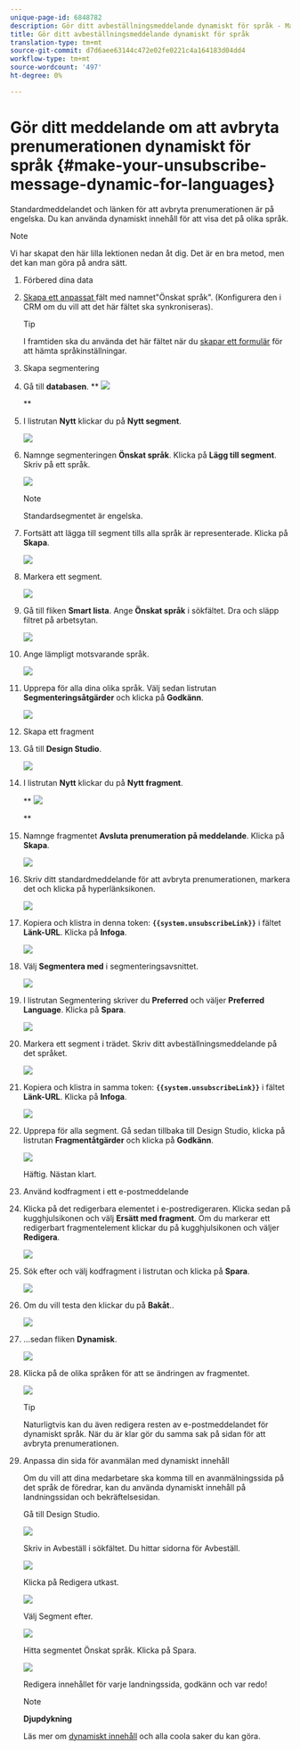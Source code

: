 ```yaml
---
unique-page-id: 6848782
description: Gör ditt avbeställningsmeddelande dynamiskt för språk - Marketo Docs - Produktdokumentation
title: Gör ditt avbeställningsmeddelande dynamiskt för språk
translation-type: tm+mt
source-git-commit: d7d6aee63144c472e02fe0221c4a164183d04dd4
workflow-type: tm+mt
source-wordcount: '497'
ht-degree: 0%

---
```



# Gör ditt meddelande om att avbryta prenumerationen dynamiskt för språk {#make-your-unsubscribe-message-dynamic-for-languages}

Standardmeddelandet och länken för att avbryta prenumerationen är på engelska. Du kan använda dynamiskt innehåll för att visa det på olika språk.

>[!NOTE]
>
>Vi har skapat den här lilla lektionen nedan åt dig. Det är en bra metod, men det kan man göra på andra sätt.

1. Förbered dina data
1. [Skapa ett anpassat ](../../../../product-docs/administration/field-management/create-a-custom-field-in-marketo.md)fält med namnet&quot;Önskat språk&quot;. (Konfigurera den i CRM om du vill att det här fältet ska synkroniseras).

   >[!TIP]
   >
   >I framtiden ska du använda det här fältet när du [skapar ett formulär](../../../../product-docs/demand-generation/forms/creating-a-form/create-a-form.md) för att hämta språkinställningar.

1. Skapa segmentering
1. Gå till **databasen**.
** ![](assets/db.png)

   **

1. I listrutan **Nytt** klickar du på **Nytt segment**.

   ![](assets/two.png)

1. Namnge segmenteringen **Önskat språk**. Klicka på **Lägg till segment**. Skriv på ett språk.

   ![](assets/image2015-3-9-8-3a33-3a44.png)

   >[!NOTE]
   >
   >Standardsegmentet är engelska.

1. Fortsätt att lägga till segment tills alla språk är representerade. Klicka på **Skapa**.

   ![](assets/image2015-3-9-8-3a38-3a5.png)

1. Markera ett segment.

   ![](assets/image2015-3-9-8-3a38-3a17.png)

1. Gå till fliken **Smart lista**. Ange **Önskat språk** i sökfältet. Dra och släpp filtret på arbetsytan.

   ![](assets/six.png)

1. Ange lämpligt motsvarande språk.

   ![](assets/seven.png)

1. Upprepa för alla dina olika språk. Välj sedan listrutan **Segmenteringsåtgärder** och klicka på **Godkänn**.

   ![](assets/image2015-3-9-8-3a39-3a36.png)

1. Skapa ett fragment
1. Gå till **Design Studio**.

   ![](assets/ds.png)

1. I listrutan **Nytt** klickar du på **Nytt fragment**.

   ** ![](assets/ten.png)

   **

1. Namnge fragmentet **Avsluta prenumeration på meddelande**. Klicka på **Skapa**.

   ![](assets/image2015-3-9-8-3a40-3a54.png)

1. Skriv ditt standardmeddelande för att avbryta prenumerationen, markera det och klicka på hyperlänksikonen.

   ![](assets/image2015-3-9-8-3a41-3a47.png)

1. Kopiera och klistra in denna token: **`{{system.unsubscribeLink}}`** i fältet **Länk-URL**. Klicka på **Infoga**.

   ![](assets/image2015-3-9-8-3a43-3a17.png)

1. Välj **Segmentera med** i segmenteringsavsnittet.

   ![](assets/image2015-3-9-8-3a44-3a16.png)

1. I listrutan Segmentering skriver du **Preferred** och väljer **Preferred Language**. Klicka på **Spara**.

   ![](assets/image2015-3-9-8-3a44-3a32.png)

1. Markera ett segment i trädet. Skriv ditt avbeställningsmeddelande på det språket.

   ![](assets/image2015-3-9-8-3a45-3a43.png)

1. Kopiera och klistra in samma token: **`{{system.unsubscribeLink}}`** i fältet **Länk-URL**. Klicka på **Infoga**.

   ![](assets/image2015-3-9-8-3a47-3a4.png)

1. Upprepa för alla segment. Gå sedan tillbaka till Design Studio, klicka på listrutan **Fragmentåtgärder** och klicka på **Godkänn**.

   ![](assets/image2015-3-9-8-3a47-3a34.png)

   Häftig. Nästan klart.

1. Använd kodfragment i ett e-postmeddelande
1. Klicka på det redigerbara elementet i e-postredigeraren. Klicka sedan på kugghjulsikonen och välj **Ersätt med fragment**. Om du markerar ett redigerbart fragmentelement klickar du på kugghjulsikonen och väljer **Redigera**.

   ![](assets/4.1.png)

1. Sök efter och välj kodfragment i listrutan och klicka på **Spara**.

   ![](assets/image2015-3-9-8-3a50-3a16.png)

1. Om du vill testa den klickar du på **Bakåt**..

   ![](assets/4.3.png)

1. ...sedan fliken **Dynamisk**.

   ![](assets/4.4.png)

1. Klicka på de olika språken för att se ändringen av fragmentet.

   ![](assets/4.5.png)

   >[!TIP]
   >
   >Naturligtvis kan du även redigera resten av e-postmeddelandet för dynamiskt språk. När du är klar gör du samma sak på sidan för att avbryta prenumerationen.

1. Anpassa din sida för avanmälan med dynamiskt innehåll

   Om du vill att dina medarbetare ska komma till en avanmälningssida på det språk de föredrar, kan du använda dynamiskt innehåll på landningssidan och bekräftelsesidan.

   Gå till Design Studio.

   ![](assets/ds.png)

   Skriv in Avbeställ i sökfältet. Du hittar sidorna för Avbeställ.

   ![](assets/image2015-3-9-8-3a51-3a53.png)

   Klicka på Redigera utkast.

   ![](assets/image2015-3-9-8-3a52-3a23.png)

   Välj Segment efter.

   ![](assets/image2015-3-9-8-3a52-3a57.png)

   Hitta segmentet Önskat språk. Klicka på Spara.

   ![](assets/image2015-3-9-8-3a53-3a54.png)

   Redigera innehållet för varje landningssida, godkänn och var redo!

   >[!NOTE]
   >
   >**Djupdykning**
   >
   >
   >Läs mer om [dynamiskt innehåll](../../../../product-docs/personalization/segmentation-and-snippets/segmentation/understanding-dynamic-content.md) och alla coola saker du kan göra.

